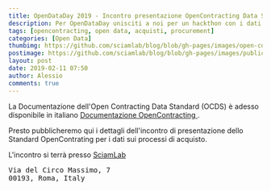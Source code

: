 ```yaml
---
title: OpenDataDay 2019 - Incontro presentazione OpenContracting Data Standard
description: Per OpenDataDay unisciti a noi per un hackthon con i dati OpenContracting
tags: [opencontracting, open data, acquisti, procurement]
categories: [Open Data]
thumbimg: https://github.com/sciamlab/blog/blob/gh-pages/images/open-contracting_icon.png?raw=true
postimage: https://github.com/sciamlab/blog/blob/gh-pages/images/public_procurement.jpg?raw=true
layout: post
date: 2019-02-11 07:50
author: Alessio
comments: true
---
```

La Documentazione dell'Open Contracting Data Standard (OCDS) è adesso disponibile in italiano [Documentazione OpenContracting ](http://standard.open-contracting.org/latest/it/).


Presto pubblicheremo qui i dettagli dell'incontro di presentazione dello Standard OpenContrating per i dati sui processi di acquisto.

L'incontro si terrà presso [SciamLab](https://www.google.com/maps/place/SciamLab+AI+Fab/@41.8836141,12.4852279,17z/data=!4m12!1m6!3m5!1s0x13258a7db2113171:0x55d63887a3da35c9!2sSciamLab+AI+Fab!8m2!3d41.8836101!4d12.4874219!3m4!1s0x13258a7db2113171:0x55d63887a3da35c9!8m2!3d41.8836101!4d12.4874219)

<pre>
Via del Circo Massimo, 7
00193, Roma, Italy
</pre>








